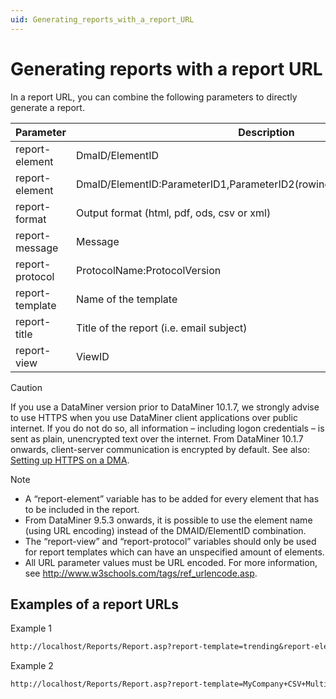 ```yaml
---
uid: Generating_reports_with_a_report_URL
---
```


# Generating reports with a report URL

In a report URL, you can combine the following parameters to directly generate a report.

| Parameter       | Description                                                                 |
|-----------------|-----------------------------------------------------------------------------|
| report-element  | DmaID/ElementID                                                             |
| report-element  | DmaID/ElementID:ParameterID1,ParameterID2(rowindex,option),ParameterID3,... |
| report-format   | Output format (html, pdf, ods, csv or xml)                                  |
| report-message  | Message                                                                     |
| report-protocol | ProtocolName:ProtocolVersion                                                |
| report-template | Name of the template                                                        |
| report-title    | Title of the report (i.e. email subject)                                    |
| report-view     | ViewID                                                                      |

> [!CAUTION]
> If you use a DataMiner version prior to DataMiner 10.1.7, we strongly advise to use HTTPS when you use DataMiner client applications over public internet. If you do not do so, all information – including logon credentials – is sent as plain, unencrypted text over the internet. From DataMiner 10.1.7 onwards, client-server communication is encrypted by default. See also: [Setting up HTTPS on a DMA](xref:Setting_up_HTTPS_on_a_DMA).

> [!NOTE]
> - A “report-element” variable has to be added for every element that has to be included in the report.
> - From DataMiner 9.5.3 onwards, it is possible to use the element name (using URL encoding) instead of the DMAID/ElementID combination.
> - The “report-view” and “report-protocol” variables should only be used for report templates which can have an unspecified amount of elements.
> - All URL parameter values must be URL encoded. For more information, see <http://www.w3schools.com/tags/ref_urlencode.asp>.

## Examples of a report URLs

Example 1

```txt
http://localhost/Reports/Report.asp?report-template=trending&report-element=157%2F2& report-parameter=107%28SL*%7C1%29&report-parameter=350&report-title=Trending& report-message=This+is+a+trending+report&report-format=html
```

Example 2

```txt
http://localhost/Reports/Report.asp?report-template=MyCompany+CSV+Multiple& report-title=Report&report-message=&report-view=4& report-protocol=Microsoft+Platform%3AProduction&report-parameter=180%28SL*%7C1%29&report-parameter=350&report-format=html
```
